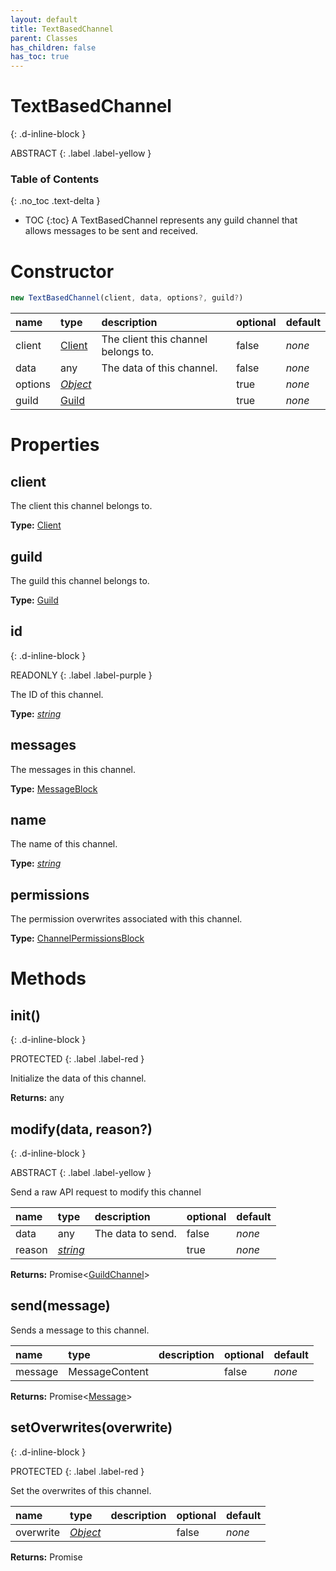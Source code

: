 ```yaml
---
layout: default
title: TextBasedChannel
parent: Classes
has_children: false
has_toc: true
---
```


# TextBasedChannel
{: .d-inline-block }

ABSTRACT
{: .label .label-yellow }

### Table of Contents
{: .no_toc .text-delta }

- TOC
{:toc}
A TextBasedChannel represents any guild channel that
allows messages to be sent and received.
# Constructor
```js
new TextBasedChannel(client, data, options?, guild?)
```

| name | type | description | optional | default |
|:-----|:-----|:------------|:---------|:--------|
| client | [Client](/classes/Client) | The client this channel belongs to. | false | *none* |
| data | any | The data of this channel. | false | *none* |
| options | *[Object](https://developer.mozilla.org/en-US/docs/Web/JavaScript/Reference/Global_Objects/Object)* |   | true | *none* |
| guild | [Guild](/classes/Guild) |   | true | *none* |

# Properties
## client
The client this channel belongs to.

**Type:** [Client](/classes/Client)

## guild
The guild this channel belongs to.

**Type:** [Guild](/classes/Guild)

## id
{: .d-inline-block }

READONLY
{: .label .label-purple }

The ID of this channel.

**Type:** *[string](https://developer.mozilla.org/en-US/docs/Web/JavaScript/Reference/Global_Objects/string)*

## messages
The messages in this channel.

**Type:** [MessageBlock](/classes/MessageBlock)

## name
The name of this channel.

**Type:** *[string](https://developer.mozilla.org/en-US/docs/Web/JavaScript/Reference/Global_Objects/string)*

## permissions
The permission overwrites associated with this
channel.

**Type:** [ChannelPermissionsBlock](/classes/ChannelPermissionsBlock)

# Methods
## init()
{: .d-inline-block }

PROTECTED
{: .label .label-red }

Initialize the data of this channel.

**Returns:** any

## modify(data, reason?)
{: .d-inline-block }

ABSTRACT
{: .label .label-yellow }

Send a raw API request to modify this channel

| name | type | description | optional | default |
|:-----|:-----|:------------|:---------|:--------|
| data | any | The data to send. | false | *none* |
| reason | *[string](https://developer.mozilla.org/en-US/docs/Web/JavaScript/Reference/Global_Objects/string)* |   | true | *none* |

**Returns:** Promise<[GuildChannel](/classes/GuildChannel)>

## send(message)
Sends a message to this channel.

| name | type | description | optional | default |
|:-----|:-----|:------------|:---------|:--------|
| message | MessageContent |   | false | *none* |

**Returns:** Promise<[Message](/classes/Message)>

## setOverwrites(overwrite)
{: .d-inline-block }

PROTECTED
{: .label .label-red }

Set the overwrites of this channel.

| name | type | description | optional | default |
|:-----|:-----|:------------|:---------|:--------|
| overwrite | *[Object](https://developer.mozilla.org/en-US/docs/Web/JavaScript/Reference/Global_Objects/Object)* |   | false | *none* |

**Returns:** Promise<void>

